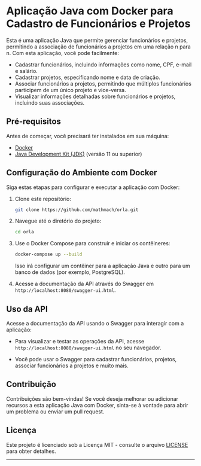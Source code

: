 # Aplicação Java com Docker para Cadastro de Funcionários e Projetos

Esta é uma aplicação Java que permite gerenciar funcionários e projetos, permitindo a associação de funcionários a projetos em uma relação n para n. Com esta aplicação, você pode facilmente:

- Cadastrar funcionários, incluindo informações como nome, CPF, e-mail e salário.
- Cadastrar projetos, especificando nome e data de criação.
- Associar funcionários a projetos, permitindo que múltiplos funcionários participem de um único projeto e vice-versa.
- Visualizar informações detalhadas sobre funcionários e projetos, incluindo suas associações.

## Pré-requisitos

Antes de começar, você precisará ter instalados em sua máquina:

- [Docker](https://www.docker.com/get-started)
- [Java Development Kit (JDK)](https://www.oracle.com/java/technologies/javase-downloads.html) (versão 11 ou superior)

## Configuração do Ambiente com Docker

Siga estas etapas para configurar e executar a aplicação com Docker:

1. Clone este repositório:

   ```bash
   git clone https://github.com/mathmach/orla.git
   ```

2. Navegue até o diretório do projeto:

   ```bash
   cd orla
   ```

3. Use o Docker Compose para construir e iniciar os contêineres:

   ```bash
   docker-compose up --build
   ```

   Isso irá configurar um contêiner para a aplicação Java e outro para um banco de dados (por exemplo, PostgreSQL).

4. Acesse a documentação da API através do Swagger em `http://localhost:8080/swagger-ui.html`.

## Uso da API

Acesse a documentação da API usando o Swagger para interagir com a aplicação:

- Para visualizar e testar as operações da API, acesse `http://localhost:8080/swagger-ui.html` no seu navegador.

- Você pode usar o Swagger para cadastrar funcionários, projetos, associar funcionários a projetos e muito mais.

## Contribuição

Contribuições são bem-vindas! Se você deseja melhorar ou adicionar recursos a esta aplicação Java com Docker, sinta-se à vontade para abrir um problema ou enviar um pull request.

## Licença

Este projeto é licenciado sob a Licença MIT - consulte o arquivo [LICENSE](LICENSE) para obter detalhes.

---
